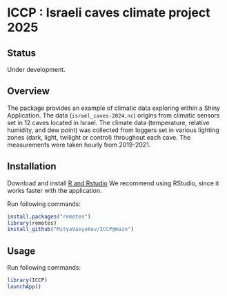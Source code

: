 
<!-- README.md is generated from README.Rmd. Please edit that file -->

# ICCP : Israeli caves climate project 2025

## Status

Under development.

## Overview

The package provides an example of climatic data exploring within a
Shiny Application. The data (`israel_caves-2024.nc`) origins from
climatic sensors set in 12 caves located in Israel. The climate data
(temperature, relative humidity, and dew point) was collected from
loggers set in various lighting zones (dark, light, twilight or control)
throughout each cave. The measurements were taken hourly from 2019-2021.

## Installation

Download and install [R and
Rstudio](https://posit.co/download/rstudio-desktop) We recommend using
RStudio, since it works faster with the application.

Run following commands:

``` r
install.packages("remotes")
library(remotes)
install_github("MityaVasyukov/ICCP@main")
```

## Usage

Run following commands:

``` r
library(ICCP)
launchApp()
```
